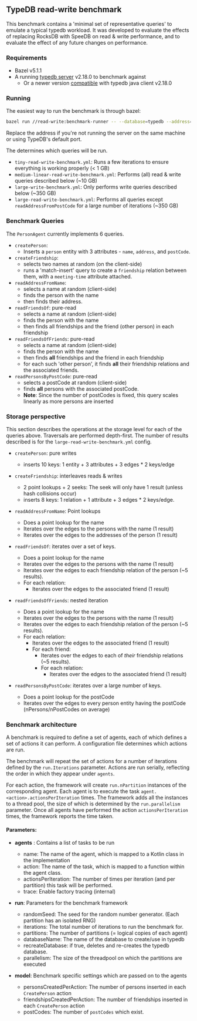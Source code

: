## TypeDB read-write benchmark

This benchmark contains a 'minimal set of representative queries' to emulate a typical typedb workload.
It was developed to evaluate the effects of replacing RocksDB with SpeeDB on read & write performance,
and to evaluate the effect of any future changes on performance.

### Requirements 

* Bazel v5.1.1
* A running [typedb server](https://github.com/vaticle/typedb) v2.18.0 to benchmark against
  - Or a newer version [compatible]((https://docs.vaticle.com/docs/client-api/java#version-compatibility)) with typedb java client v2.18.0

### Running

The easiest way to run the benchmark is through bazel:

```bash
bazel run //read-write:benchmark-runner -- --database=typedb --address=127.0.0.1:1729 --config=read-write/config/<config-file>.yml
```

Replace the address if you're not running the server on the same machine or using TypeDB's default port. 

The <config-file> determines which queries will be run.
* `tiny-read-write-benchmark.yml`: Runs a few iterations to ensure everything is working properly (< 1 GB)
* `medium-linear-read-write-benchmark.yml`: Performs (all) read & write queries described below (~10 GB)
* `large-write-benchmark.yml`: Only performs write queries described below (~350 GB)
* `large-read-write-benchmark.yml`: Performs all queries except `readAddressFromPostCode` for a large number of iterations (~350 GB)

### Benchmark Queries

The `PersonAgent` currently implements 6 queries.
* `createPerson`:
  * Inserts a `person` entity with 3 attributes - `name`, `address`, and `postCode`.
* `createFriendship`:
  * selects two names at random (on the client-side)
  * runs a 'match-insert' query to create a `friendship` relation between them, with a `meeting-time` attribute attached.
* `readAddressFromName`: 
  * selects a name at random (client-side)
  * finds the person with the name
  * then finds their address. 
* `readFriendsOf`: pure-read
  * selects a name at random (client-side)
  * finds the person with the name
  * then finds all friendships and the friend (other person) in each friendship
* `readFriendsOfFriends`: pure-read
  * selects a name at random (client-side)
  * finds the person with the name
  * then finds __all__ friendships and the friend in each friendship
  * for each such 'other person', it finds __all__ their friendship relations and the associated friends. 
* `readPersonsByPostCode`: pure-read
  * selects a postCode at random (client-side)
  * finds __all__ persons with the associated postCode.
  * __Note__: Since the number of postCodes is fixed, this query scales linearly as more persons are inserted

### Storage perspective

This section describes the operations at the storage level for each of the queries above.
Traversals are performed depth-first. The number of results described is for the `large-read-write-benchmark.yml` config.

* `createPerson`: pure writes
    * inserts 10 keys: 1 entity + 3 attributes + 3 edges * 2 keys/edge 
* `createFriendship`: interleaves reads & writes 
  * 2 point lookups + 2 seeks: The seek will only have 1 result (unless hash collisions occur)
  * inserts 8 keys: 1 relation + 1 attribute + 3 edges * 2 keys/edge.
* `readAddressFromName`: Point lookups
  * Does a point lookup for the name
  * Iterates over the edges to the persons with the name (1 result)
  * Iterates over the edges to the addresses of the person (1 result)
* `readFriendsOf`: iterates over a set of keys.
  * Does a point lookup for the name
  *  Iterates over the edges to the persons with the name (1 result)
  *  Iterates over the edges to each friendship relation of the person (~5 results).
  * For each relation:
    *  Iterates over the edges to the associated friend (1 result)
* `readFriendsOfFriends`: nested iteration
  * Does a point lookup for the name
  * Iterates over the edges to the persons with the name (1 result)
  * Iterates over the edges to each friendship relation of the person (~5 results).
  * For each relation:
    * Iterates over the edges to the associated friend (1 result)
    * For each friend:
      * Iterates over the edges to each of _their_ friendship relations (~5 results).
      * For each relation:
        * Iterates over the edges to the associated friend (1 result)

* `readPersonsByPostCode`: iterates over a large number of keys.
  * Does a point lookup for the postCode
  * Iterates over the edges to every person entity having the postCode (nPersons/nPostCodes on average)

### Benchmark architecture

A benchmark is required to define a set of agents, each of which defines a set of actions it can perform.
A configuration file determines which actions are run.

The benchmark will repeat the set of actions for a number of iterations defined by the `run.Iterations` parameter.
Actions are run serially, reflecting the order in which they appear under `agents`.

For each action, the framework will create `run.nPartition` instances of the corresponding agent. Each agent is to execute the task `agent.<action>.actionsPerIteration` times.
The framework adds all the instances to a thread pool, the size of which is determined by the `run.parallelism` parameter.
Once all agents have performed the action `actionsPerIteration` times, the framework reports the time taken.

#### Parameters:

* **agents** : Contains a list of tasks to be run
  - name: The name of the agent, which is mapped to a Kotlin class in the implementation
  - action: The name of the task, which is mapped to a function within the agent class.
  - actionsPerIteration: The number of times per iteration (and per partition) this task will be performed.
  - trace: Enable factory tracing (internal) 

* **run**: Parameters for the benchmark framework
  - randomSeed: The seed for the random number generator. (Each partition has an isolated RNG)
  - iterations: The total number of iterations to run the benchmark for. 
  - partitions: The number of partitions (= logical copies of each agent)
  - databaseName: The name of the database to create/use in typedb
  - recreateDatabase: if true, deletes and re-creates the typedb database.
  - parallelism: The size of the threadpool on which the partitions are executed

* **model**: Benchmark specific settings which are passed on to the agents
  - personsCreatedPerAction: The number of persons inserted in each `CreatePerson` action
  - friendshipsCreatedPerAction: The number of friendships inserted in each `CreatePerson` action
  - postCodes: The number of `postCodes` which exist.
